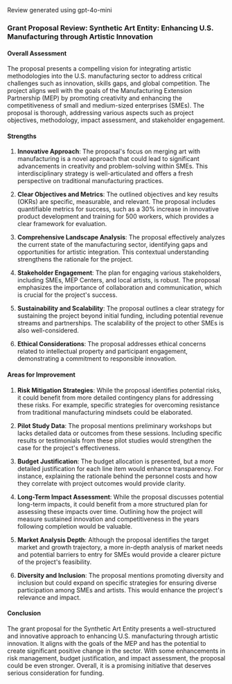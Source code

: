 Review generated using gpt-4o-mini

### Grant Proposal Review: Synthetic Art Entity: Enhancing U.S. Manufacturing through Artistic Innovation

#### Overall Assessment
The proposal presents a compelling vision for integrating artistic methodologies into the U.S. manufacturing sector to address critical challenges such as innovation, skills gaps, and global competition. The project aligns well with the goals of the Manufacturing Extension Partnership (MEP) by promoting creativity and enhancing the competitiveness of small and medium-sized enterprises (SMEs). The proposal is thorough, addressing various aspects such as project objectives, methodology, impact assessment, and stakeholder engagement.

#### Strengths
1. **Innovative Approach**: The proposal's focus on merging art with manufacturing is a novel approach that could lead to significant advancements in creativity and problem-solving within SMEs. This interdisciplinary strategy is well-articulated and offers a fresh perspective on traditional manufacturing practices.

2. **Clear Objectives and Metrics**: The outlined objectives and key results (OKRs) are specific, measurable, and relevant. The proposal includes quantifiable metrics for success, such as a 30% increase in innovative product development and training for 500 workers, which provides a clear framework for evaluation.

3. **Comprehensive Landscape Analysis**: The proposal effectively analyzes the current state of the manufacturing sector, identifying gaps and opportunities for artistic integration. This contextual understanding strengthens the rationale for the project.

4. **Stakeholder Engagement**: The plan for engaging various stakeholders, including SMEs, MEP Centers, and local artists, is robust. The proposal emphasizes the importance of collaboration and communication, which is crucial for the project's success.

5. **Sustainability and Scalability**: The proposal outlines a clear strategy for sustaining the project beyond initial funding, including potential revenue streams and partnerships. The scalability of the project to other SMEs is also well-considered.

6. **Ethical Considerations**: The proposal addresses ethical concerns related to intellectual property and participant engagement, demonstrating a commitment to responsible innovation.

#### Areas for Improvement
1. **Risk Mitigation Strategies**: While the proposal identifies potential risks, it could benefit from more detailed contingency plans for addressing these risks. For example, specific strategies for overcoming resistance from traditional manufacturing mindsets could be elaborated.

2. **Pilot Study Data**: The proposal mentions preliminary workshops but lacks detailed data or outcomes from these sessions. Including specific results or testimonials from these pilot studies would strengthen the case for the project's effectiveness.

3. **Budget Justification**: The budget allocation is presented, but a more detailed justification for each line item would enhance transparency. For instance, explaining the rationale behind the personnel costs and how they correlate with project outcomes would provide clarity.

4. **Long-Term Impact Assessment**: While the proposal discusses potential long-term impacts, it could benefit from a more structured plan for assessing these impacts over time. Outlining how the project will measure sustained innovation and competitiveness in the years following completion would be valuable.

5. **Market Analysis Depth**: Although the proposal identifies the target market and growth trajectory, a more in-depth analysis of market needs and potential barriers to entry for SMEs would provide a clearer picture of the project's feasibility.

6. **Diversity and Inclusion**: The proposal mentions promoting diversity and inclusion but could expand on specific strategies for ensuring diverse participation among SMEs and artists. This would enhance the project's relevance and impact.

#### Conclusion
The grant proposal for the Synthetic Art Entity presents a well-structured and innovative approach to enhancing U.S. manufacturing through artistic innovation. It aligns with the goals of the MEP and has the potential to create significant positive change in the sector. With some enhancements in risk management, budget justification, and impact assessment, the proposal could be even stronger. Overall, it is a promising initiative that deserves serious consideration for funding.